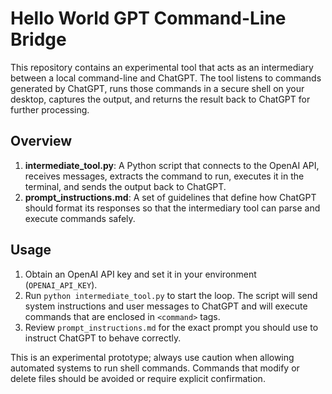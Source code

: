 # Hello World GPT Command-Line Bridge

This repository contains an experimental tool that acts as an intermediary between a local command-line and ChatGPT. The tool listens to commands generated by ChatGPT, runs those commands in a secure shell on your desktop, captures the output, and returns the result back to ChatGPT for further processing.

## Overview

1. **intermediate_tool.py**: A Python script that connects to the OpenAI API, receives messages, extracts the command to run, executes it in the terminal, and sends the output back to ChatGPT.
2. **prompt_instructions.md**: A set of guidelines that define how ChatGPT should format its responses so that the intermediary tool can parse and execute commands safely.

## Usage

1. Obtain an OpenAI API key and set it in your environment (`OPENAI_API_KEY`).
2. Run `python intermediate_tool.py` to start the loop. The script will send system instructions and user messages to ChatGPT and will execute commands that are enclosed in `<command>` tags.
3. Review `prompt_instructions.md` for the exact prompt you should use to instruct ChatGPT to behave correctly.

This is an experimental prototype; always use caution when allowing automated systems to run shell commands. Commands that modify or delete files should be avoided or require explicit confirmation.
